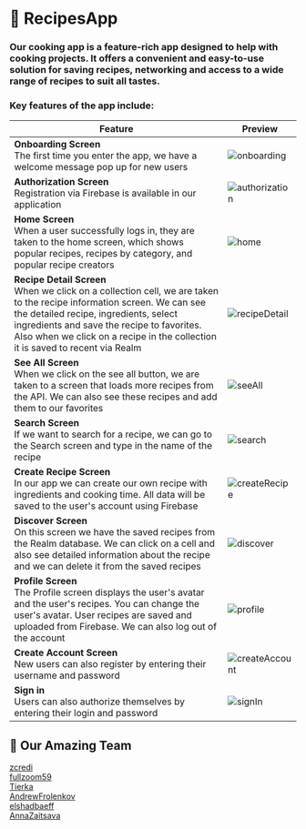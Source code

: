 # 🍲 RecipesApp

### Our cooking app is a feature-rich app designed to help with cooking projects. It offers a convenient and easy-to-use solution for saving recipes, networking and access to a wide range of recipes to suit all tastes.

### Key features of the app include:

| Feature | Preview |
| --- | --- |
| **Onboarding Screen** <br/>The first time you enter the app, we have a welcome message pop up for new users | ![onboarding](https://github.com/fullzoom59/RecipesApp/assets/119012478/650acd97-d2a6-4ff5-a2a9-8898b7a0bb3f) |
| **Authorization Screen** <br/>Registration via Firebase is available in our application | ![authorization](https://github.com/fullzoom59/RecipesApp/assets/119012478/397680a6-d5ed-4fee-8d35-1f5275c59ae8) |
| **Home Screen** <br/>When a user successfully logs in, they are taken to the home screen, which shows popular recipes, recipes by category, and popular recipe creators | ![home](https://github.com/zcredi/RecipesApp/assets/119012478/56c11606-038f-4727-acd3-70f1ffec61d5) |
| **Recipe Detail Screen** <br/>When we click on a collection cell, we are taken to the recipe information screen. We can see the detailed recipe, ingredients, select ingredients and save the recipe to favorites. Also when we click on a recipe in the collection it is saved to recent via Realm | ![recipeDetail](https://github.com/zcredi/RecipesApp/assets/119012478/2c9bb1e1-8b9e-4789-a77d-ab546fe3ad2d) |
| **See All Screen** <br/>When we click on the see all button, we are taken to a screen that loads more recipes from the API. We can also see these recipes and add them to our favorites | ![seeAll](https://github.com/zcredi/RecipesApp/assets/119012478/d1b9568e-4efa-45f3-b93b-29e54c2163f0) |
| **Search Screen** <br/>If we want to search for a recipe, we can go to the Search screen and type in the name of the recipe | ![search](https://github.com/zcredi/RecipesApp/assets/119012478/4d3227a2-8437-4de2-93bb-404fca25f1cb) |
| **Create Recipe Screen** <br/>In our app we can create our own recipe with ingredients and cooking time. All data will be saved to the user's account using Firebase  | ![createRecipe](https://github.com/zcredi/RecipesApp/assets/119012478/13f0d7f0-feeb-4ce4-9da3-0b33dc0b626e) |
| **Discover Screen** <br/>On this screen we have the saved recipes from the Realm database. We can click on a cell and also see detailed information about the recipe and we can delete it from the saved recipes | ![discover](https://github.com/zcredi/RecipesApp/assets/119012478/082286ec-c0d4-446b-bf6f-013470fcec10)|
| **Profile Screen** <br/>The Profile screen displays the user's avatar and the user's recipes. You can change the user's avatar. User recipes are saved and uploaded from Firebase. We can also log out of the account | ![profile](https://github.com/zcredi/RecipesApp/assets/119012478/cd04d19c-8212-4b86-a20b-9dd3c7107685) |
| **Create Account Screen** <br/>New users can also register by entering their username and password | ![createAccount](https://github.com/zcredi/RecipesApp/assets/119012478/0527bfac-e343-4862-8870-60767b6beaba) |
| **Sign in** <br/>Users can also authorize themselves by entering their login and password | ![signIn](https://github.com/zcredi/RecipesApp/assets/119012478/505d8892-94d0-4ee4-8e0b-92a02e5e2763) |




## 🚀 Our Amazing Team

[zcredi](https://github.com/zcredi)</br>
[fullzoom59](https://github.com/fullzoom59)</br>
[Tierka](https://github.com/Tierka)</br>
[AndrewFrolenkov](https://github.com/AndrewFrolenkov)</br>
[elshadbaeff](https://github.com/elshadbaeff)</br>
[AnnaZaitsava](https://github.com/AnnaZaitsava)</br>

